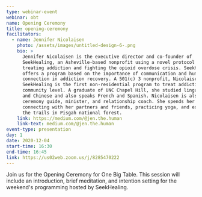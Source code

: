 ```yaml
---
type: webinar-event
webinar: obt
name: Opening Ceremony
title: opening-ceremony
facilitators:
  - name: Jennifer Nicolaisen
    photo: /assets/images/untitled-design-6-.png
    bio: >
      Jennifer Nicolaisen is the executive director and co-founder of
      SeekHealing, an Asheville-based nonprofit using a novel protocol for
      treating addiction and fighting the opioid overdose crisis. SeekHealing
      offers a program based on the importance of communication and human social
      connection in addiction recovery. A 501(c) 3 nonprofit, Nicolaisen says
      SeekHealing is the first non-residential program to treat addiction at the
      community level. A graduate of UNC Chapel Hill, she studied linguistics
      and Chinese and also speaks French and Spanish. Nicolaisen is also a
      ceremony guide, minister, and relationship coach. She spends her free time
      connecting with her partners and friends, practicing yoga, and exploring
      the trails in Pisgah national forest.
    link: https://medium.com/@jen.the.human
    link-text: medium.com/@jen.the.human
event-type: presentation
day: 1
date: 2020-12-04
start-time: 16:30
end-time: 16:45
link: https://us02web.zoom.us/j/8285470222
---
```


Join us for the Opening Ceremony for One Big Table. This session will include an introduction, brief meditation, and intention setting for the weekend's programming hosted by SeekHealing.
